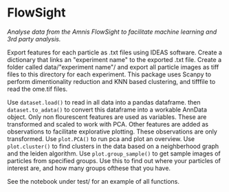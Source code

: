 # FlowSight
*Analyse data from the Amnis FlowSight to facilitate machine learning and 3rd party analysis.* 

Export features for each particle as .txt files using IDEAS software. Create a dictionary that links an "experiment name" to the exported .txt file. Create a folder called data/"experiment name"/ and export all particle images as tiff files to this directory for each experiment. This package uses Scanpy to perform dimentionality reduction and KNN based clustering, and tifffile to read the ome.tif files.

Use `dataset.load()` to read in all data into a pandas dataframe. then `dataset.to_adata()` to convert this dataframe into a workable AnnData object. Only non flourescent features are used as variables. These are transformed and scaled to work with PCA. Other features are added as observations to facilitate explorative plotting. These observations are only transformed. Use `plot.PCA()` to run pca and plot an overview. Use `plot.cluster()` to find clusters in the data based on a neighberhood graph and the leiden algorithm. Use `plot.group_sample()` to get sample images of particles from specified groups. Use this to find out where your particles of interest are, and how many groups ofthese that you have.

See the notebook under test/ for an example of all functions. 


